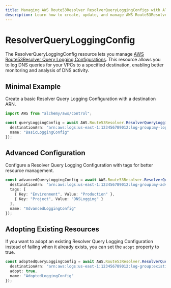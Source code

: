 ```yaml
---
title: Managing AWS Route53Resolver ResolverQueryLoggingConfigs with Alchemy
description: Learn how to create, update, and manage AWS Route53Resolver ResolverQueryLoggingConfigs using Alchemy Cloud Control.
---
```


# ResolverQueryLoggingConfig

The ResolverQueryLoggingConfig resource lets you manage [AWS Route53Resolver Query Logging Configurations](https://docs.aws.amazon.com/route53resolver/latest/userguide/). This resource allows you to log DNS queries for your VPCs to a specified destination, enabling better monitoring and analysis of DNS activity.

## Minimal Example

Create a basic Resolver Query Logging Configuration with a destination ARN.

```ts
import AWS from "alchemy/aws/control";

const queryLoggingConfig = await AWS.Route53Resolver.ResolverQueryLoggingConfig("basicQueryLoggingConfig", {
  destinationArn: "arn:aws:logs:us-east-1:123456789012:log-group:my-log-group",
  name: "BasicLoggingConfig"
});
```

## Advanced Configuration

Configure a Resolver Query Logging Configuration with tags for better resource management.

```ts
const advancedQueryLoggingConfig = await AWS.Route53Resolver.ResolverQueryLoggingConfig("advancedQueryLoggingConfig", {
  destinationArn: "arn:aws:logs:us-east-1:123456789012:log-group:my-advanced-log-group",
  tags: [
    { Key: "Environment", Value: "Production" },
    { Key: "Project", Value: "DNSLogging" }
  ],
  name: "AdvancedLoggingConfig"
});
```

## Adopting Existing Resources

If you want to adopt an existing Resolver Query Logging Configuration instead of failing when it already exists, you can set the `adopt` property to true.

```ts
const adoptedQueryLoggingConfig = await AWS.Route53Resolver.ResolverQueryLoggingConfig("adoptedQueryLoggingConfig", {
  destinationArn: "arn:aws:logs:us-east-1:123456789012:log-group:existing-log-group",
  adopt: true,
  name: "AdoptedLoggingConfig"
});
```
